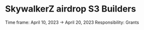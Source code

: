 # SkywalkerZ airdrop S3 Builders

Time frame: April 10, 2023 → April 20, 2023
Responsibility: Grants